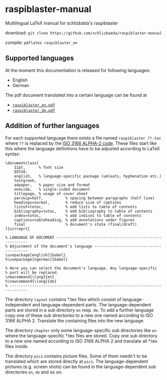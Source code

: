 # raspiblaster-manual
Multilingual LaTeX manual for schlizbäda's raspiblaster

download:
`git clone https://github.com/schlizbaeda/raspiblaster-manual`

compile:
`pdflatex raspiblaster_en`


## Supported languages
At the moment this documentation is released for following languages:
* English 
* German

The pdf document translated into a certain language can be found at 
* [`raspiblaster_en.pdf`](https://github.com/schlizbaeda/raspiblaster-manual/blob/master/raspiblaster_en.pdf)
* [`raspiblaster_de.pdf`](https://github.com/schlizbaeda/raspiblaster-manual/blob/master/raspiblaster_de.pdf)


## Addition of further languages
For each supported language there exists a file named `raspiblaster_??.tex` where `??` is replaced by the 
[ISO 3166 ALPHA-2 code](https://en.wikipedia.org/wiki/ISO_3166-1). 
These files start like this where the language definitions have to be adjusted according to LaTeX syntax:
```
\documentclass[
    11pt,      % font size
    DIV10,
    english,   % language-specific package (umlauts, hyphenation etc.)
    textgreek,
    a4paper,   % paper size and format
    oneside,   % single-sided document
    titlepage, % usage of cover sheet
    parskip=half,          % spacing between paragraphs (half line)
    headings=normal,       % reduce size of captions
    listof=totoc,          % add lists to table of contents
    bibliography=totoc,    % add bibliography to table of contents
    index=totoc,           % add indices to table of contents
    captions=tableheading, % add annotations under figures 
    final                  % document's state (final/draft)
]{scrreprt}

% LANGUAGE OF DOCUMENT ---------------------------------------------------------
% Adjustment of the document's language ----------------------------------------
\usepackage[english]{babel} 
%\usepackage[ngerman]{babel}

% Here you can select the document's language. Any language-specific 
% part will be replaced. 
\newcommand{\lang}{en}
%\newcommand{\lang}{de}
% ------------------------------------------------------------------------------
```

The directory `layout` contains *.tex files which consist of language-independent and language-dependent parts. The language-dependent parts are stored in a sub directory `en` resp. `de`. To add a further language copy one of these sub directories to a new one named according to ISO 3166 ALPHA 2. Translate the containing files into the new language.

The directory `chapter` only some language-specific sub directories like `en` where the language-specific *.tex files are stored. Copy one sub directory to a new one named according to ISO 3166 ALPHA 2 and translate all *.tex files inside.

The directory `pics` contains picture files. Some of them needn't to be translated which are stored directly at `pics`. The language-dependent pictures (e.g. screen shots) can be found in the language-dependent sub directories `en`, `de` and so on.

